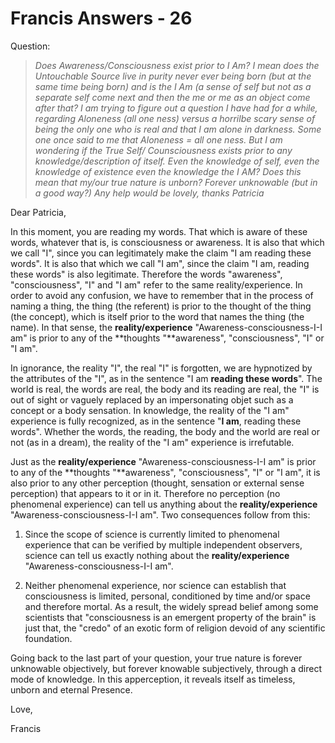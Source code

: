 # Francis Answers - 26

Question:

>_Does Awareness/Consciousness exist prior to I Am? I mean does the Untouchable Source live in purity never ever being born (but at the same time being born) and is the I Am (a sense of self but not as a separate self come next and then the me or me as an object come after that? I am trying to figure out a question I have had for a while, regarding Aloneness (all one ness) versus a horrilbe scary sense of being the only one who is real and that I am alone in darkness. Some one once said to me that Aloneness = all one ness. But I am wondering if the True Self/ Counsciousness exists prior to any knowledge/description of itself. Even the knowledge of self, even the knowledge of existence even the knowledge the I AM? Does this mean that my/our true nature is unborn? Forever unknowable (but in a good way?) Any help would be lovely, thanks Patricia_

Dear Patricia,

In this moment, you are reading my words. That which is aware of these words, whatever that is, is consciousness or awareness. It is also that which we call "I", since you can legitimately make the claim "I am reading these words". It is also that which we call "I am", since the claim "I am, reading these words" is also legitimate. Therefore the words "awareness", "consciousness", "I" and "I am" refer to the same reality/experience. In order to avoid any confusion, we have to remember that in the process of naming a thing, the thing (the referent) is prior to the thought of the thing (the concept), which is itself prior to the word that names the thing (the name). In that sense, the **reality/experience** "Awareness-consciousness-I-I am" is prior to any of the **thoughts "**awareness", "consciousness", "I" or "I am".

In ignorance, the reality "I", the real "I" is forgotten, we are hypnotized by the attributes of the "I", as in the sentence "I am **reading these words**". The world is real, the words are real, the body and its reading are real, the "I" is out of sight or vaguely replaced by an impersonating objet such as a concept or a body sensation. In knowledge, the reality of the "I am" experience is fully recognized, as in the sentence "**I am**, reading these words". Whether the words, the reading, the body and the world are real or not (as in a dream), the reality of the "I am" experience is irrefutable.

Just as the **reality/experience** "Awareness-consciousness-I-I am" is prior to any of the **thoughts "**awareness", "consciousness", "I" or "I am", it is also prior to any other perception (thought, sensation or external sense perception) that appears to it or in it. Therefore no perception (no phenomenal experience) can tell us anything about the **reality/experience** "Awareness-consciousness-I-I am". Two consequences follow from this:

1. Since the scope of science is currently limited to phenomenal experience that can be verified by multiple independent observers, science can tell us exactly nothing about the **reality/experience** "Awareness-consciousness-I-I am".

2. Neither phenomenal experience, nor science can establish that consciousness is limited, personal, conditioned by time and/or space and therefore mortal. As a result, the widely spread belief among some scientists that "consciousness is an emergent property of the brain" is just that, the "credo" of an exotic form of religion devoid of any scientific foundation.

Going back to the last part of your question, your true nature is forever unknowable objectively, but forever knowable subjectively, through a direct mode of knowledge. In this apperception, it reveals itself as timeless, unborn and eternal Presence.

Love,

Francis

